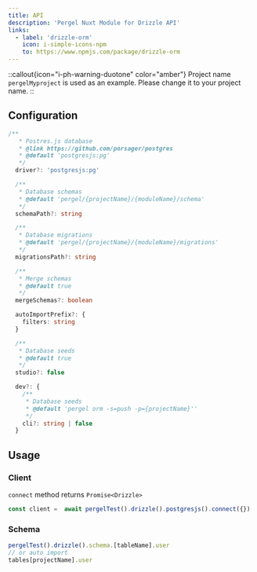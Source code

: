 ```yaml
---
title: API
description: 'Pergel Nuxt Module for Drizzle API'
links:
  - label: 'drizzle-orm'
    icon: i-simple-icons-npm
    to: https://www.npmjs.com/package/drizzle-orm
---
```


::callout{icon="i-ph-warning-duotone" color="amber"}
 Project name `pergelMyproject` is used as an example. Please change it to your project name.
::


## Configuration

```ts
/**
   * Postres.js database
   * @link https://github.com/porsager/postgres
   * @default 'postgresjs:pg'
   */
  driver?: 'postgresjs:pg'

  /**
   * Database schemas
   * @default 'pergel/{projectName}/{moduleName}/schema'
   */
  schemaPath?: string

  /**
   * Database migrations
   * @default 'pergel/{projectName}/{moduleName}/migrations'
   */
  migrationsPath?: string

  /**
   * Merge schemas
   * @default true
   */
  mergeSchemas?: boolean

  autoImportPrefix?: {
    filters: string
  }

  /**
   * Database seeds
   * @default true
   */
  studio?: false

  dev?: {
    /**
     * Database seeds
     * @default 'pergel orm -s=push -p={projectName}''
     */
    cli?: string | false
  }
```

## Usage

### Client
`connect` method returns `Promise<Drizzle>`

```ts
const client =  await pergelTest().drizzle().postgresjs().connect({})
```

### Schema

```ts
pergelTest().drizzle().schema.[tableName].user
// or auto import 
tables[projectName].user
```
